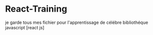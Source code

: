 # React-Training
je garde tous mes fichier pour l'apprentissage de célébre bibliothéque javascript [react js] 
